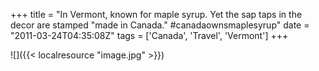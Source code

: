 +++
title = "In Vermont, known for maple syrup. Yet the sap taps in the decor are stamped \"made in Canada.\" #canadaownsmaplesyrup"
date = "2011-03-24T04:35:08Z"
tags = ['Canada', 'Travel', 'Vermont']
+++

![]({{< localresource "image.jpg" >}})

